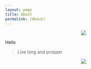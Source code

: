```yaml
---
layout: page
title: About
permalink: /About/
---
```


<center>
    <p><img src="http://oa1mlhrmq.bkt.clouddn.com/avatar.png" align="center"></p>
</center>
Hello


> Live long and prosper

<center>
    <p><img src="http://dreamofbook.qiniudn.com/hacker.png" align="center"></p>
</center>

